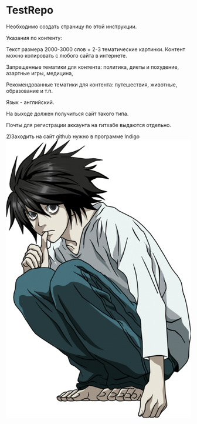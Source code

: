 # TestRepo

Необходимо создать страницу по этой инструкции. 

Указания по контенту:

Текст размера 2000-3000 слов + 2-3 тематические картинки. Контент можно копировать с любого сайта в интернете. 

Запрещенные тематики для контента: политика, диеты и похудение, азартные игры, медицина, 

Рекомендованные тематики для контента: путешествия, животные, образование и т.п. 

Язык - английский.

На выходе должен получиться сайт такого типа.

Почты для регистрации аккаунта на гитхабе выдаются отдельно. 

2)Заходить на сайт github нужно в программе Indigo
![Branching](2-9.png)
